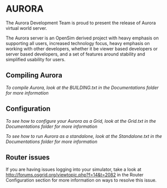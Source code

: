 # AURORA

The Aurora Development Team is proud to present the release of Aurora virtual world server.

The Aurora server is an OpenSim derived project with heavy emphasis on supporting all users, 
increased technology focus, heavy emphasis on working with other developers,
whether it be viewer based developers or server based developers, 
and a set of features around stability and simplified usability for users.

## Compiling Aurora

*To compile Aurora, look at the BUILDING.txt in the Documentations folder for more information*

## Configuration

*To see how to configure your Aurora as a Grid, look at the Grid.txt in the Documentations folder for more information*

*To see how to run Aurora as a standalone, look at the Standalone.txt in the Documentations folder for more information*

## Router issues
If you are having issues logging into your simulator, take a look at http://forums.osgrid.org/viewtopic.php?f=14&t=2082 in the Router Configuration section for more information on ways to resolve this issue.
